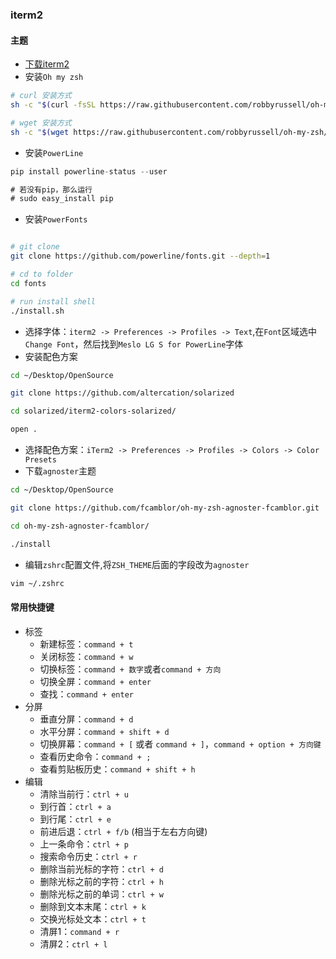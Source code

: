 ### iterm2

#### 主题
* [下载iterm2](https://www.iterm2.com/)
* 安装`Oh my zsh`
``` sh
# curl 安装方式
sh -c "$(curl -fsSL https://raw.githubusercontent.com/robbyrussell/oh-my-zsh/master/tools/install.sh)"

# wget 安装方式
sh -c "$(wget https://raw.githubusercontent.com/robbyrussell/oh-my-zsh/master/tools/install.sh -O -)"

```
* 安装`PowerLine`
``` js
pip install powerline-status --user

# 若没有pip，那么运行
# sudo easy_install pip
```
* 安装`PowerFonts`
``` sh

# git clone
git clone https://github.com/powerline/fonts.git --depth=1

# cd to folder
cd fonts

# run install shell
./install.sh
```
* 选择字体：`iterm2 -> Preferences -> Profiles -> Text`,在`Font`区域选中`Change Font`，然后找到`Meslo LG S for PowerLine`字体
* 安装配色方案
``` sh
cd ~/Desktop/OpenSource

git clone https://github.com/altercation/solarized

cd solarized/iterm2-colors-solarized/

open .
```
* 选择配色方案：`iTerm2 -> Preferences -> Profiles -> Colors -> Color Presets`
* 下载`agnoster`主题
``` sh
cd ~/Desktop/OpenSource

git clone https://github.com/fcamblor/oh-my-zsh-agnoster-fcamblor.git

cd oh-my-zsh-agnoster-fcamblor/

./install
```
* 编辑`zshrc`配置文件,将`ZSH_THEME`后面的字段改为`agnoster`
``` sh
vim ~/.zshrc
```

#### 常用快捷键
* 标签
    * 新建标签：`command + t`
    * 关闭标签：`command + w`
    * 切换标签：`command + 数字`或者`command + 方向`
    * 切换全屏：`command + enter`
    * 查找：`command + enter`
* 分屏
    * 垂直分屏：`command + d`
    * 水平分屏：`command + shift + d`
    * 切换屏幕：`command + [` 或者 `command + ]`，`command + option + 方向键`
    * 查看历史命令：`command + ;`
    * 查看剪贴板历史：`command + shift + h`
* 编辑
    * 清除当前行：`ctrl + u`
    * 到行首：`ctrl + a`
    * 到行尾：`ctrl + e`
    * 前进后退：`ctrl + f/b` (相当于左右方向键)
    * 上一条命令：`ctrl + p`
    * 搜索命令历史：`ctrl + r`
    * 删除当前光标的字符：`ctrl + d`
    * 删除光标之前的字符：`ctrl + h`
    * 删除光标之前的单词：`ctrl + w`
    * 删除到文本末尾：`ctrl + k`
    * 交换光标处文本：`ctrl + t`
    * 清屏1：`command + r`
    * 清屏2：`ctrl + l`